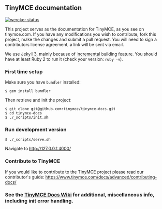 ## TinyMCE documentation

[![wercker status](https://app.wercker.com/status/4d4c743635332430f9d25acae1be5218/s/master "wercker status")](https://app.wercker.com/project/bykey/4d4c743635332430f9d25acae1be5218)

This project serves as the documentation for TinyMCE, as you see on tinymce.com. If you have any modifications you wish to contribute, fork this project, make the changes and submit a pull request. You will need to sign a contributors license agreement, a link will be sent via email.

We use Jekyll 3, mainly because of [incremental](https://jekyllrb.com/docs/configuration/) building feature. You should have at least Ruby 2 to run it (check your version: `ruby -v`).

### First time setup

Make sure you have `bundler` installed:

    $ gem install bundler

Then retrieve and init the project:

    $ git clone git@github.com:tinymce/tinymce-docs.git
    $ cd tinymce-docs
    $ ./_scripts/init.sh

### Run development version

    $ ./_scripts/serve.sh

Navigate to http://127.0.0.1:4000/

### Contribute to TinyMCE

If you would like to contribute to the TinyMCE project please read our contributor's guide:
https://www.tinymce.com/docs/advanced/contributing-docs/

### See the [TinyMCE Docs Wiki](https://github.com/tinymce/tinymce-docs/wiki) for additional, miscellaneous info, including init error handling.
